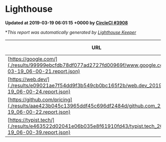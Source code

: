 
# Lighthouse

**Updated at 2019-03-19 06:01:15 +0000 by [CircleCI #3908](https://circleci.com/gh/ItinerisLtd/lighthouse-keeper-example/3908)**

**This report was automatically generated by [Lighthouse Keeper](https://github.com/itinerisltd/lighthouse-keeper)*

| URL | Performance | Accessibility | Best Practices | SEO | PWA | Updated At |
| --- | --- | --- | --- | --- | --- | --- |
| [https://google.com/](./results/99999ebcfdb78df077ad2727fd00969f/www.google.com_2019-03-19_06-00-21.report.json) | 0.95 | 0.71 | 0.93 | 0.82 | 0.58 | 2019-03-19T06:00:21.715Z |
| [https://web.dev/](./results/e09021ae7f54dd9f3b549cb0bc165f2b/web.dev_2019-03-19_06-00-24.report.json) | 0.94 | 0.93 | 1 | 0.96 | 1 | 2019-03-19T06:00:24.710Z |
| [https://github.com/pricing](./results/aae423b045c13965ddf45c696df2484d/github.com_2019-03-19_06-00-22.report.json) | 0.87 | 0.89 | 0.93 | 0.9 | 0.58 | 2019-03-19T06:00:22.898Z |
| [https://typist.tech/](./results/e463522d02041e06b035e8f61910fd43/typist.tech_2019-03-19_06-00-39.report.json) | 1 |  |  |  |  | 2019-03-19T06:00:39.636Z |
